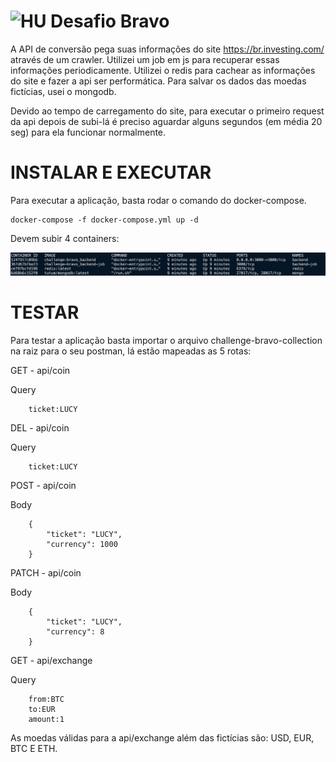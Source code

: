 # <img src="https://avatars1.githubusercontent.com/u/7063040?v=4&s=200.jpg" alt="HU" width="24" /> Desafio Bravo

A API de conversão pega suas informações do site https://br.investing.com/ através de um crawler. Utilizei um job em js para recuperar essas informações periodicamente.
Utilizei o redis para cachear as informações do site e fazer a api ser performática. 
Para salvar os dados das moedas fictícias, usei o mongodb.

Devido ao tempo de carregamento do site, para executar o primeiro request da api depois de subi-lá é preciso aguardar alguns segundos (em média 20 seg) para ela funcionar normalmente.

# INSTALAR E EXECUTAR

Para executar a aplicação, basta rodar o comando do docker-compose.

```
docker-compose -f docker-compose.yml up -d
```

Devem subir 4 containers:

<p align="center">
  <img src="containers.png" alt="Containers" />
</p>

# TESTAR

Para testar a aplicação basta importar o arquivo challenge-bravo-collection na raiz para o seu postman, lá estão mapeadas as 5 rotas:

GET - api/coin

Query
```
    ticket:LUCY
```

DEL - api/coin

Query
```
    ticket:LUCY
```

POST - api/coin

Body
```
    {
        "ticket": "LUCY",
        "currency": 1000
    }
```

PATCH - api/coin

Body
```
    {
        "ticket": "LUCY",
        "currency": 8
    }
```

GET - api/exchange

Query
```
    from:BTC
    to:EUR
    amount:1
```

As moedas válidas para a api/exchange além das fictícias são: USD, EUR, BTC E ETH.
